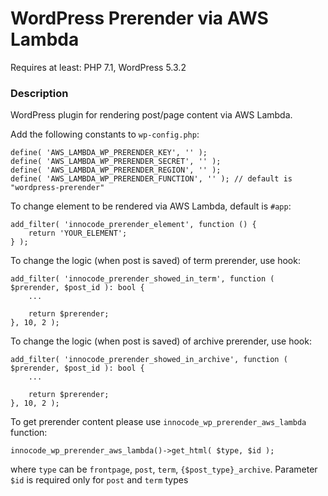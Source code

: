 # WordPress Prerender via AWS Lambda

Requires at least: PHP 7.1, WordPress 5.3.2

###    Description
WordPress plugin for rendering post/page content via AWS Lambda.

Add the following constants to `wp-config.php`:

````
define( 'AWS_LAMBDA_WP_PRERENDER_KEY', '' );
define( 'AWS_LAMBDA_WP_PRERENDER_SECRET', '' );
define( 'AWS_LAMBDA_WP_PRERENDER_REGION', '' );
define( 'AWS_LAMBDA_WP_PRERENDER_FUNCTION', '' ); // default is "wordpress-prerender"
````

To change element to be rendered via AWS Lambda, default is `#app`:
````
add_filter( 'innocode_prerender_element', function () {
    return 'YOUR_ELEMENT';
} );
````

To change the logic (when post is saved) of term prerender, use hook:

````
add_filter( 'innocode_prerender_showed_in_term', function ( $prerender, $post_id ): bool {
    ...
    
    return $prerender;
}, 10, 2 );
````

To change the logic (when post is saved) of archive prerender, use hook:

````
add_filter( 'innocode_prerender_showed_in_archive', function ( $prerender, $post_id ): bool {
    ...
    
    return $prerender;
}, 10, 2 );
````

To get prerender content please use `innocode_wp_prerender_aws_lambda` function:

````
innocode_wp_prerender_aws_lambda()->get_html( $type, $id );
````

where `type` can be `frontpage`, `post`, `term`, `{$post_type}_archive`. Parameter `$id` is required only for `post` and `term` types